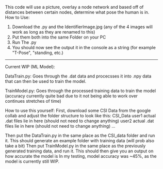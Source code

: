 This code will use a picture, overlay a node network and based off of distances between certain nodes, determine what pose the human is in.
How to Use:

1. Download the .py and the IdentifierImage.jpg (any of the 4 images will work as long as they are renamed to this)
2. Put them both into the same Folder on your PC
3. Run The .py
4. You should now see the output it in the console as a string (for example "T-Pose", "standing, etc.)

------------------------------------------------------------------------------------------------------------------------------------------
Current WIP (ML Model):

DataTrain.py: Goes through the .dat data and procecsses it into .npy data that can then be used to train the model.

TrainModel.py: Goes through the processed training data to train the model (accuracy currently quite bad due to it not being able to work over continues stretches of time)

How to use this yourself: First, download some CSI Data from the google collab and adjust the folder structure to look like this:
CSI_Data
    user1
        actual .dat files lie in here (should not need to change anything)
    user2
         actual .dat files lie in here (should not need to change anything)
    ...

Then put the DataTrain.py in the same place as the CSI_data folder and run it. This should generate an example folder with training data (will prob also take a bit)
Then put TrainModel.py in the same place as the previously generated training data, and run it. This should then give you an output on how accurate the model is
In my testing, model accuracy was ~45%, as the model is currently still WIP.

